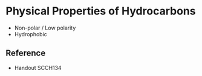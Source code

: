 # Physical Properties of Hydrocarbons

* Non-polar / Low polarity
* Hydrophobic

## Reference

* Handout SCCH134
